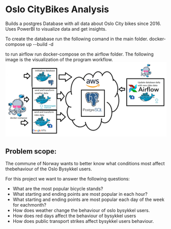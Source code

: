 # Oslo CityBikes Analysis
Builds a postgres Database with all data about Oslo City bikes since 2016.
Uses PowerBI to visualize data and get insights.

To create the database run the following comand in the main folder.
docker-compose up --build -d

to run airflow run docker-compose on the airflow folder.
The following image is the visualization of the program workflow.
![workflow](/visualization/initdbs.png)


## Problem scope:
The commune of Norway wants to better know what conditions most affect thebehaviour of the Oslo Bysykkel users.

For this project we want to answer the following questions:

- What are the most popular bicycle stands?
- What starting and ending points are most popular in each hour?
- What starting and ending points are most popular each day of the week for eachmonth?
- How does weather change the behaviour of oslo bysykkel users.
- How does red days affect the behaviour of bysykkel users
- How does public transport strikes affect bysykkel users behaviour.
